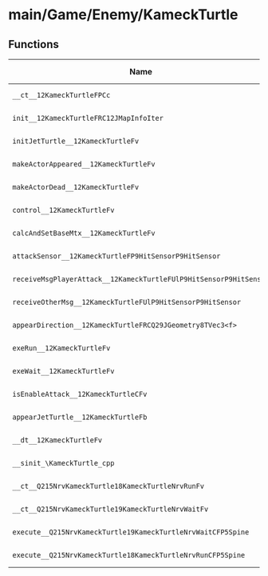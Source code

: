 # main/Game/Enemy/KameckTurtle

## Functions

| Name | Address | Match % |
|------|---------|---------|
| `__ct__12KameckTurtleFPCc` | `0x80107EF4` | :x: (0.0%) |
| `init__12KameckTurtleFRC12JMapInfoIter` | `0x80107F68` | :x: (0.0%) |
| `initJetTurtle__12KameckTurtleFv` | `0x80108090` | :x: (0.0%) |
| `makeActorAppeared__12KameckTurtleFv` | `0x801080EC` | :x: (0.0%) |
| `makeActorDead__12KameckTurtleFv` | `0x8010815C` | :x: (0.0%) |
| `control__12KameckTurtleFv` | `0x801081A4` | :x: (0.0%) |
| `calcAndSetBaseMtx__12KameckTurtleFv` | `0x801081BC` | :x: (0.0%) |
| `attackSensor__12KameckTurtleFP9HitSensorP9HitSensor` | `0x801081F8` | :x: (0.0%) |
| `receiveMsgPlayerAttack__12KameckTurtleFUlP9HitSensorP9HitSensor` | `0x801082E4` | :x: (0.0%) |
| `receiveOtherMsg__12KameckTurtleFUlP9HitSensorP9HitSensor` | `0x80108340` | :x: (0.0%) |
| `appearDirection__12KameckTurtleFRCQ29JGeometry8TVec3<f>` | `0x801083AC` | :x: (0.0%) |
| `exeRun__12KameckTurtleFv` | `0x80108450` | :x: (0.0%) |
| `exeWait__12KameckTurtleFv` | `0x80108688` | :x: (0.0%) |
| `isEnableAttack__12KameckTurtleCFv` | `0x8010872C` | :x: (0.0%) |
| `appearJetTurtle__12KameckTurtleFb` | `0x80108778` | :x: (0.0%) |
| `__dt__12KameckTurtleFv` | `0x80108814` | :x: (0.0%) |
| `__sinit_\KameckTurtle_cpp` | `0x80108870` | :x: (0.0%) |
| `__ct__Q215NrvKameckTurtle18KameckTurtleNrvRunFv` | `0x8010889C` | :x: (0.0%) |
| `__ct__Q215NrvKameckTurtle19KameckTurtleNrvWaitFv` | `0x801088AC` | :x: (0.0%) |
| `execute__Q215NrvKameckTurtle19KameckTurtleNrvWaitCFP5Spine` | `0x801088BC` | :x: (0.0%) |
| `execute__Q215NrvKameckTurtle18KameckTurtleNrvRunCFP5Spine` | `0x801088C4` | :x: (0.0%) |